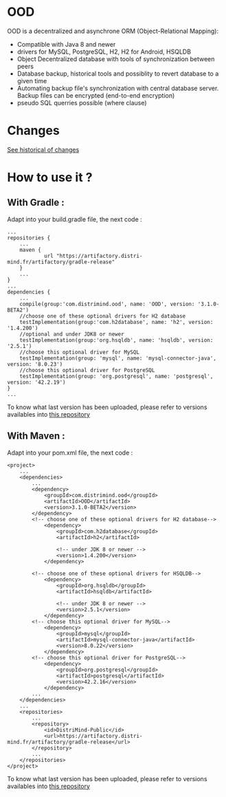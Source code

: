 # OOD
OOD is a decentralized and asynchrone ORM (Object-Relational Mapping):
* Compatible with Java 8 and newer
* drivers for MySQL, PostgreSQL, H2, H2 for Android, HSQLDB
* Object Decentralized database with tools of synchronization between peers
* Database backup, historical tools and possiblity to revert database to a given time
* Automating backup file's synchronization with central database server. Backup files can be encrypted (end-to-end encryption)
* pseudo SQL querries possible (where clause)



# Changes

[See historical of changes](./versions.md)

# How to use it ?
## With Gradle :

Adapt into your build.gradle file, the next code :

	...
	repositories {
		...
		maven {
	       		url "https://artifactory.distri-mind.fr/artifactory/gradle-release"
	   	}
		...
	}
	...
	dependencies {
		...
		compile(group:'com.distrimind.ood', name: 'OOD', version: '3.1.0-BETA2')
		//choose one of these optional drivers for H2 database
		testImplementation(group:'com.h2database', name: 'h2', version: '1.4.200')
		//optional and under JDK8 or newer
		testImplementation(group:'org.hsqldb', name: 'hsqldb', version: '2.5.1')
		//choose this optional driver for MySQL
		testImplementation(group: 'mysql', name: 'mysql-connector-java', version: '8.0.23')
		//choose this optional driver for PostgreSQL
		testImplementation(group: 'org.postgresql', name: 'postgresql', version: '42.2.19')
	}
	...


To know what last version has been uploaded, please refer to versions availables into [this repository](https://artifactory.distri-mind.fr/artifactory/DistriMind-Public/com/distrimind/ood/OOD/)
## With Maven :
Adapt into your pom.xml file, the next code :

	<project>
		...
		<dependencies>
			...
			<dependency>
				<groupId>com.distrimind.ood</groupId>
				<artifactId>OOD</artifactId>
				<version>3.1.0-BETA2</version>
			</dependency>
			<!-- choose one of these optional drivers for H2 database-->
				<dependency>
					<groupId>com.h2database</groupId>
					<artifactId>h2</artifactId>

					<!-- under JDK 8 or newer -->
					<version>1.4.200</version>
				</dependency>

			<!-- choose one of these optional drivers for HSQLDB-->
				<dependency>
					<groupId>org.hsqldb</groupId>
					<artifactId>hsqldb</artifactId>

					<!-- under JDK 8 or newer -->
					<version>2.5.1</version>
				</dependency>
			<!-- choose this optional driver for MySQL-->
				<dependency>
					<groupId>mysql</groupId>
					<artifactId>mysql-connector-java</artifactId>
					<version>8.0.22</version>
				</dependency>
			<!-- choose this optional driver for PostgreSQL-->
				<dependency>
					<groupId>org.postgresql</groupId>
					<artifactId>postgresql</artifactId>
					<version>42.2.16</version>
				</dependency>
			...
		</dependencies>
		...
		<repositories>
			...
			<repository>
				<id>DistriMind-Public</id>
				<url>https://artifactory.distri-mind.fr/artifactory/gradle-release</url>
			</repository>
			...
		</repositories>
	</project>

To know what last version has been uploaded, please refer to versions availables into [this repository](https://artifactory.distri-mind.fr/artifactory/DistriMind-Public/com/distrimind/ood/OOD/)
